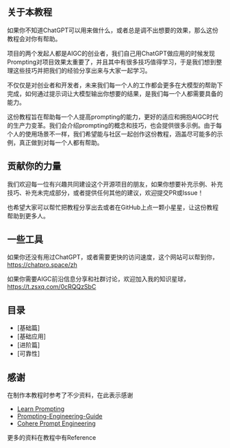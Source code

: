 ## 关于本教程
如果你不知道ChatGPT可以用来做什么，或者总是调不出想要的效果，那么这份教程会对你有帮助。

项目的两个发起人都是AIGC的创业者，我们自己用ChatGPT做应用的时候发现Prompting对项目效果太重要了，并且其中有很多技巧值得学习，于是我们想到整理这些技巧并把我们的经验分享出来与大家一起学习。

不仅仅是对创业者和开发者，未来我们每一个人的工作都会更多在大模型的帮助下完成，如何通过提示词让大模型输出你想要的结果，是我们每一个人都需要具备的能力。

这份教程旨在帮助每一个人提高prompting的能力，更好的适应和拥抱AIGC时代的生产力变革。我们会介绍prompting的概念和技巧，也会提供很多示例。由于每个人的使用场景不一样，我们希望能与社区一起创作这份教程，涵盖尽可能多的示例，真正做到对每一个人都有帮助。


## 贡献你的力量

我们欢迎每一位有兴趣共同建设这个开源项目的朋友，如果你想要补充示例、补充技巧、补充未完成部分，或者提供任何其他的建议，欢迎提交PR或Issue！

也希望大家可以帮忙把教程分享出去或者在GitHub上点一颗小星星，让这份教程帮助到更多人。


## 一些工具

如果你还没有用过ChatGPT，或者需要更快的访问速度，这个网站可以帮到你，https://chatpro.space/zh

如果你需要AIGC前沿信息分享和社群讨论，欢迎加入我的知识星球，https://t.zsxq.com/0cRQQzSbC

## 目录

- [基础篇]
- [基础应用]
- [进阶篇]
- [可靠性]


## 感谢
在制作本教程时参考了不少资料，在此表示感谢

- [Learn Prompting](https://learnprompting.org/docs/intro)
- [Prompting-Engineering-Guide](https://github.com/dair-ai/Prompt-Engineering-Guide)
- [Cohere Prompt Engineering](https://docs.cohere.ai/docs/prompt-engineering)

更多的资料在教程中有Reference

